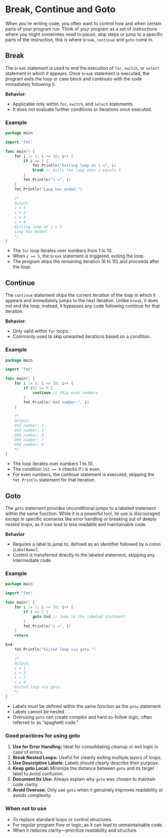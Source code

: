 # Break, Continue and Goto

When you're writing code, you often want to control how and when certain parts of your program run. Think of your program as a set of instructions where you might sometimes need to pause, skip steps or jump to a specific parts of the instruction, this is where `break`, `continue` and `goto` come in.

## Break
The `break` statement is used to end the execution of `for`, `switch`, or `select` statement in which it appears. Once `break` statement is executed, the program exits the loop or case block and continues with the code immediately following it.  

**Behavior:**
- Applicable only within `for`, `switch`, and `select` statements. 
- It does not evaluate further conditions or iterations once executed. 

### Example
```go
package main

import "fmt"

func main() {
    for i := 1; i <= 10; i++ {
        if i == 5 {
            fmt.Println("Exiting loop at i =", i)
            break // Exits the loop when i equals 5
        }
        fmt.Println("i =", i)
    }
    fmt.Println("Loop has ended.")

    /*
    Output: 
    i = 1
    i = 2
    i = 3
    i = 4
    Exiting loop at i = 5
    Loop has ended.
    */
}
```
- The `for` loop iterates over numbers from 1 to 10.
- When `i == 5`, the `break` statement is triggered, exiting the loop.
- The program skips the remaining  iteration (6 to 10) and proceeds after the loop.

## Continue
The `continue` statement skips the current iteration of the loop in which it appears and immediately jumps to the next iteration. Unlike `break`, it does not end the loop; instead, it bypasses any code following continue for that iteration.

**Behavior:**
- Only valid within `for` loops. 
- Commonly used to skip unwanted iterations based on a condition.

### Example
```go
package main

import "fmt"

func main() {
    for i := 1; i <= 10; i++ {
        if i%2 == 0 {
            continue // Skip even numbers
        }
        fmt.Println("Odd number:", i)
    }

    /*
    Output: 
    Odd number: 1
    Odd number: 3
    Odd number: 5
    Odd number: 7
    Odd number: 9
    */
}
```
- The loop iterates over numbers 1 to 10.
- The condition `i%2 == 0` checks if i is even.
- For even numbers, the continue statement is executed, skipping the `fmt.Println` statement for that iteration.

## Goto
The `goto` statement provides unconditional jumps to a labeled statement within the same function. While it is a powerful tool, its use is discouraged except in specific scenarios like error handling or breaking out of deeply nested loops, as it can lead to less readable and maintainable code.

**Behavior**
- Requires a label to jump to, defined as an identifier followed by a colon (`LabelName`:).
- Control is transferred directly to the labeled statement, skipping any intermediate code.

### Example
```go
package main

import "fmt"

func main() {
    for i := 1; i <= 10; i++ {
        if i == 5 {
            goto End // Jump to the labeled statement
        }
        fmt.Println("i =", i)
    }
    return

End:
    fmt.Println("Exited loop via goto.")

    /*
    Output: 
    i = 1
    i = 2
    i = 3
    i = 4
    Exited loop via goto.
    */
}
```
- Labels must be defined within the same function as the `goto` statement.
- Labels cannot be nested.
- Overusing `goto` can create complex and hard-to-follow logic, often referred to as “spaghetti code.”

### Good practices for using goto
1. **Use for Error Handling:** Ideal for consolidating cleanup or exit logic in case of errors.
2. **Break Nested Loops:** Useful for cleanly exiting multiple layers of loops.
3. **Use Descriptive Labels:** Labels should clearly describe their purpose.
4. **Keep goto Local:** Minimize the distance between `goto` and its target label to avoid confusion.
5. **Document Its Use:** Always explain why `goto` was chosen to maintain code clarity.
6. **Avoid Overuse:** Only use `goto` when it genuinely improves readability or avoids complexity.

### When not to use
- To replace standard loops or control structures.
- For regular program flow or logic, as it can lead to unmaintainable code.
- When it reduces clarity—prioritize readability and structure.
